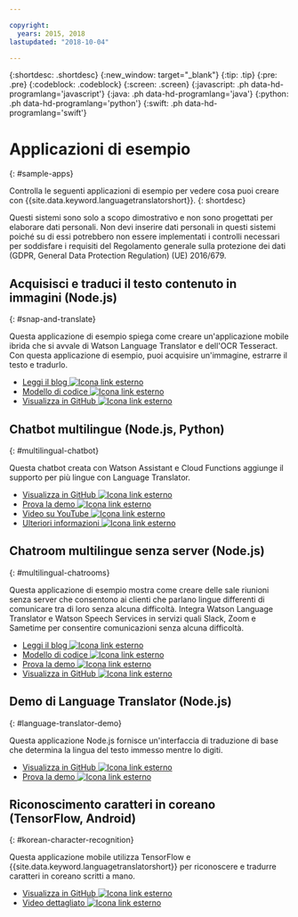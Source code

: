 ```yaml
---

copyright:
  years: 2015, 2018
lastupdated: "2018-10-04"

---
```


{:shortdesc: .shortdesc}
{:new_window: target="_blank"}
{:tip: .tip}
{:pre: .pre}
{:codeblock: .codeblock}
{:screen: .screen}
{:javascript: .ph data-hd-programlang='javascript'}
{:java: .ph data-hd-programlang='java'}
{:python: .ph data-hd-programlang='python'}
{:swift: .ph data-hd-programlang='swift'}

# Applicazioni di esempio
{: #sample-apps}

Controlla le seguenti applicazioni di esempio per vedere cosa puoi creare con {{site.data.keyword.languagetranslatorshort}}.
{: shortdesc}

Questi sistemi sono solo a scopo dimostrativo e non sono progettati per elaborare dati personali. Non devi inserire dati personali in questi sistemi poiché su di essi potrebbero non essere implementati i controlli necessari per soddisfare i requisiti del Regolamento generale sulla protezione dei dati (GDPR, General Data Protection Regulation) (UE) 2016/679.

## Acquisisci e traduci il testo contenuto in immagini (Node.js)
{: #snap-and-translate}

Questa applicazione di esempio spiega come creare un'applicazione mobile ibrida che si avvale di Watson Language Translator e dell'OCR Tesseract. Con questa applicazione di esempio, puoi acquisire un'immagine, estrarre il testo e tradurlo. 

- [Leggi il blog ![Icona link esterno](../../icons/launch-glyph.svg "Icona link esterno")](https://developer.ibm.com/announcements/snap-translate-using-tesseract-ocr-watson-language-translator/)
- [Modello di codice ![Icona link esterno](../../icons/launch-glyph.svg "Icona link esterno")](https://developer.ibm.com/patterns/snap-translate-using-tesseract-ocr-watson-language-translator/)
- [Visualizza in GitHub ![Icona link esterno](../../icons/launch-glyph.svg "Icona link esterno")](https://github.com/IBM/snap-and-translate)

## Chatbot multilingue (Node.js, Python)
{: #multilingual-chatbot}

Questa chatbot creata con Watson Assistant e Cloud Functions aggiunge il supporto per più lingue con Language Translator.

- [Visualizza in GitHub ![Icona link esterno](../../icons/launch-glyph.svg "Icona link esterno")](https://github.com/with-watson/multilingual-chatbot)
- [Prova la demo ![Icona link esterno](../../icons/launch-glyph.svg "Icona link esterno")](https://multilingual-chatbot-demo.mybluemix.net/)
- [Video su YouTube ![Icona link esterno](../../icons/launch-glyph.svg "Icona link esterno")](https://www.youtube.com/watch?v=d7DXydORTME)
- [Ulteriori informazioni ![Icona link esterno](../../icons/launch-glyph.svg "Icona link esterno")](https://medium.com/ibm-watson/build-multilingual-chatbots-with-watson-language-translator-watson-assistant-8c38247e8af1)

## Chatroom multilingue senza server (Node.js)
{: #multilingual-chatrooms}

Questa applicazione di esempio mostra come creare delle sale riunioni senza server che consentono ai clienti che parlano lingue differenti di comunicare tra di loro senza alcuna difficoltà. Integra Watson Language Translator e Watson Speech Services in servizi quali Slack, Zoom e Sametime per consentire comunicazioni senza alcuna difficoltà.

- [Leggi il blog ![Icona link esterno](../../icons/launch-glyph.svg "Icona link esterno")](https://medium.com/kkbankol-events/the-motivation-behind-this-particular-project-comes-from-playing-one-of-my-favorite-android-games-76c92b27c8e8)
- [Modello di codice ![Icona link esterno](../../icons/launch-glyph.svg "Icona link esterno")](https://developer.ibm.com/patterns/deploy-serverless-multilingual-conference-room/)
- [Prova la demo ![Icona link esterno](../../icons/launch-glyph.svg "Icona link esterno")](https://translation-mqtt.mybluemix.net/)
- [Visualizza in GitHub ![Icona link esterno](../../icons/launch-glyph.svg "Icona link esterno")](https://github.com/IBM/serverless-language-translation)

## Demo di Language Translator (Node.js)
{: #language-translator-demo}

Questa applicazione Node.js fornisce un'interfaccia di traduzione di base che determina la lingua del testo immesso mentre lo digiti.

- [Visualizza in GitHub ![Icona link esterno](../../icons/launch-glyph.svg "Icona link esterno")](https://github.com/watson-developer-cloud/language-translator-nodejs)
- [Prova la demo ![Icona link esterno](../../icons/launch-glyph.svg "Icona link esterno")](https://language-translator-demo.ng.bluemix.net/)


## Riconoscimento caratteri in coreano (TensorFlow, Android)
{: #korean-character-recognition}

Questa applicazione mobile utilizza TensorFlow e {{site.data.keyword.languagetranslatorshort}} per riconoscere e tradurre caratteri in coreano scritti a mano.

- [Visualizza in GitHub ![Icona link esterno](../../icons/launch-glyph.svg "Icona link esterno")](https://github.com/IBM/tensorflow-hangul-recognition)
- [Video dettagliato ![Icona link esterno](../../icons/launch-glyph.svg "Icona link esterno")](https://www.youtube.com/watch?v=Ynusw4RcyRY)
